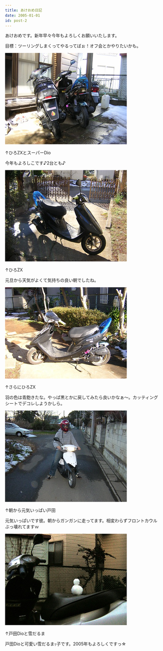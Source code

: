 ```yaml
---
title: あけおめ日記
date: 2005-01-01
id: post-2
---
```



<p class="sentence">あけおめです。新年早々今年もよろしくお願いいたします。</p>
<p class="sentence spacing10">目標：ツーリングしまくってやるってばぉ！オフ会とかやりたいかも。 </p>
<div class="center spacing"><img src="/photo/diary/2005.01.01_zx1.jpg" alt=""></div>
<p class="sentence">↑ひろZXとスーパーDio</p>
<p class="sentence spacing10">今年もよろしこです♪2台とも♪</p>
<div class="center spacing"><img src="/photo/diary/2005.01.01_zx2.jpg" alt=""></div>
<p class="sentence">↑ひろZX</p>
<p class="sentence spacing10">元旦から天気がよくて気持ちの良い朝でしたね。</p>
<div class="center spacing"><img src="/photo/diary/2005.01.01_zx3.jpg" alt=""></div>
<p class="sentence">↑さらにひろZX</p>
<p class="sentence spacing10">羽の色は青飽きたな。やっぱ黒とかに戻してみたら良いかなぁ～。カッティングシートでデコレしようかしら。</p>
<div class="center spacing"><img src="/photo/diary/2005.01.01_zx4.jpg" alt=""></div>
<p class="sentence">↑朝から元気いっぱい戸田</p>
<p class="sentence spacing10">元気いっぱいです彼。朝からガンガンに走ってます。相変わらずフロントカウルぶっ壊れてますｗ</p>
<div class="center spacing"><img src="/photo/diary/2005.01.01_zx5.jpg" alt=""></div>
<p class="sentence">↑戸田Dioと雪だるま</p>
<p class="sentence spacing10">戸田Dioと可愛い雪だるまｯ子です。2005年もよろしくですっ☆</p>
